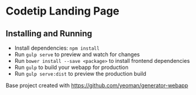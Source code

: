 # Codetip Landing Page

## Installing and Running

- Install dependencies: `npm install`
- Run `gulp serve` to preview and watch for changes
- Run `bower install --save <package>` to install frontend dependencies
- Run `gulp` to build your webapp for production
- Run `gulp serve:dist` to preview the production build

Base project created with https://github.com/yeoman/generator-webapp
